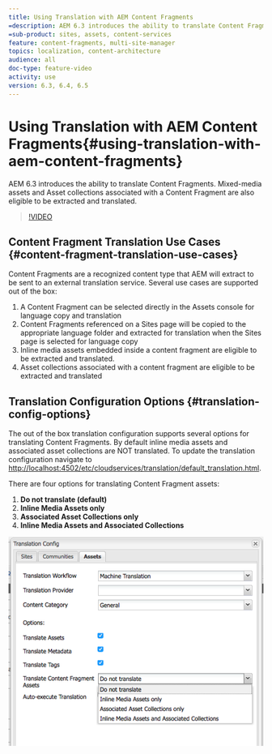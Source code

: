 ```yaml
---
title: Using Translation with AEM Content Fragments
=description: AEM 6.3 introduces the ability to translate Content Fragments. Mixed-media assets and Asset collections associated with a Content Fragment are also eligible to be extracted and translated.
=sub-product: sites, assets, content-services
feature: content-fragments, multi-site-manager
topics: localization, content-architecture
audience: all
doc-type: feature-video
activity: use
version: 6.3, 6.4, 6.5
---
```


# Using Translation with AEM Content Fragments{#using-translation-with-aem-content-fragments}

AEM 6.3 introduces the ability to translate Content Fragments. Mixed-media assets and Asset collections associated with a Content Fragment are also eligible to be extracted and translated.

>[!VIDEO](https://video.tv.adobe.com/v/18131/?quality=9&learn=on)

## Content Fragment Translation Use Cases {#content-fragment-translation-use-cases}

Content Fragments are a recognized content type that AEM will extract to be sent to an external translation service. Several use cases are supported out of the box:

1. A Content Fragment can be selected directly in the Assets console for language copy and translation
2. Content Fragments referenced on a Sites page will be copied to the appropriate language folder and extracted for translation when the Sites page is selected for language copy
3. Inline media assets embedded inside a content fragment are eligible to be extracted and translated.
4. Asset collections associated with a content fragment are eligible to be extracted and translated

## Translation Configuration Options {#translation-config-options}

The out of the box translation configuration supports several options for translating Content Fragments. By default inline media assets and associated asset collections are NOT translated. To update the translation configuration navigate to [http://localhost:4502/etc/cloudservices/translation/default_translation.html](http://localhost:4502/etc/cloudservices/translation/default_translation.html).

There are four options for translating Content Fragment assets:

1. **Do not translate (default)**
2. **Inline Media Assets only**
3. **Associated Asset Collections only**
4. **Inline Media Assets and Associated Collections**

![Translation Config](assets/classic-ui-dialog.png)
